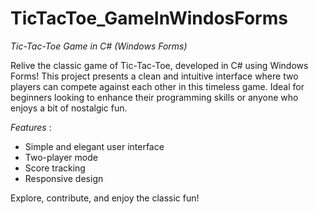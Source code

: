 # TicTacToe_GameInWindosForms
*Tic-Tac-Toe Game in C# (Windows Forms)*

Relive the classic game of Tic-Tac-Toe,
 developed in C#  using Windows Forms! This project presents 
a clean and intuitive interface where two players can compete 
against each other in this timeless game. Ideal for beginners 
looking to enhance their programming skills or anyone who enjoys a bit of nostalgic fun.

*Features* :
- Simple and elegant user interface
- Two-player mode
- Score tracking
- Responsive design

Explore, contribute, and enjoy the classic fun!


